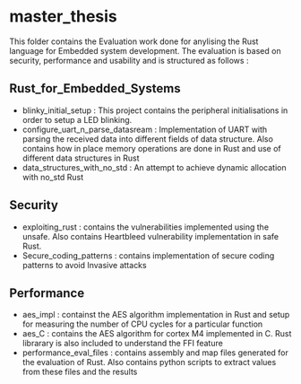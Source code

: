 # master_thesis
This folder contains the Evaluation work done for anylising the Rust language for Embedded system development.
The evaluation is based on security, performance and usability and is structured as follows :
## Rust_for_Embedded_Systems
- blinky_initial_setup : This project contains the peripheral initialisations in order to setup a LED blinking.
- configure_uart_n_parse_datasream : Implementation of UART with parsing the received data into different fields of data structure. Also contains how in place memory operations are done in Rust and use of different data structures in Rust
- data_structures_with_no_std : An attempt to achieve dynamic allocation with no_std Rust
## Security
- exploiting_rust : contains the vulnerabilities implemented using the unsafe. Also contains Heartbleed vulnerability implementation in safe Rust.
- Secure_coding_patterns : contains implementation of secure coding patterns to avoid Invasive attacks
## Performance
- aes_impl : containst the AES algorithm implementation in Rust and setup for measuring the number of CPU cycles for a particular function
- aes_C : contains the AES algorithm for cortex M4 implemented in C. Rust librarary is also included to understand the FFI feature
- performance_eval_files :  contains assembly and map files generated for the evaluation of Rust. Also contains python scripts to extract values from these files and the results

